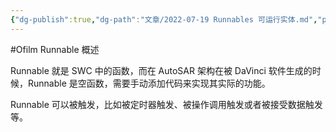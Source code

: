 ```yaml
---
{"dg-publish":true,"dg-path":"文章/2022-07-19 Runnables 可运行实体.md","permalink":"/文章/2022-07-19 Runnables 可运行实体/","dgEnableSearch":true}
---
```


#Ofilm 
Runnable 概述

Runnable 就是 SWC 中的函数，而在 AutoSAR 架构在被 DaVinci 软件生成的时候，Runnable 是空函数，需要手动添加代码来实现其实际的功能。

Runnable 可以被触发，比如被定时器触发、被操作调用触发或者被接受数据触发等。